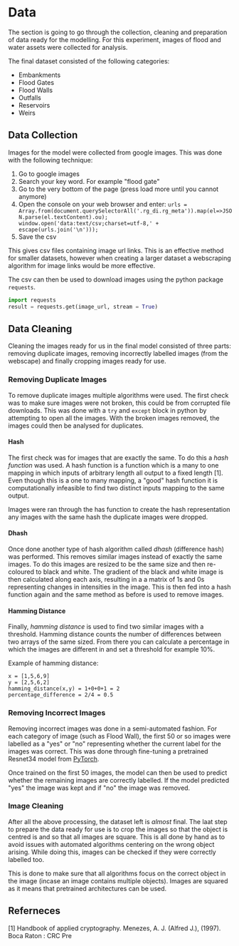 # Data
The section is going to go through the collection, cleaning and preparation of data ready for the modelling. For this experiment, images of flood and water assets were collected for analysis.

The final dataset consisted of the following categories:
- Embankments
- Flood Gates
- Flood Walls
- Outfalls
- Reservoirs
- Weirs

## Data Collection
Images for the model were collected from google images. This was done with the following technique:

1. Go to google images
2. Search your key word. For example "flood gate"
3. Go to the very bottom of the page (press load more until you cannot anymore)
4. Open the console on your web browser and enter: `urls = Array.from(document.querySelectorAll('.rg_di.rg_meta')).map(el=>JSON.parse(el.textContent).ou); window.open('data:text/csv;charset=utf-8,' + escape(urls.join('\n')));`
5. Save the csv

This gives csv files containing image url links. This is an effective method for smaller datasets, however when creating a larger dataset a webscraping algorithm for image links would be more effective.

The csv can then be used to download images using the python package `requests`.

```python
import requests
result = requests.get(image_url, stream = True)
```

## Data Cleaning
Cleaning the images ready for us in the final model consisted of three parts: removing duplicate images, removing incorrectly labelled images (from the webscape) and finally cropping images ready for use.

### Removing Duplicate Images
To remove duplicate images multiple algorithms were used. The first check was to make sure images were not broken, this could be from corrupted file downloads. This was done with a `try` and `except` block in python by attempting to open all the images. With the broken images removed, the images could then be analysed for duplicates.

#### Hash
The first check was for images that are exactly the same. To do this a _hash function_ was used. A hash function is a function which is a many to one mapping in which inputs of arbitrary length all output to a fixed length [1]. Even though this is a one to many mapping, a "good" hash function it is computationally infeasible to find two distinct inputs mapping to the same output.

Images were ran through the has function to create the hash representation any images with the same hash the duplicate images were dropped.

#### Dhash
Once done another type of hash algorithm called _dhash_ (difference hash) was performed. This removes similar images instead of exactly the same images. To do this images are resized to be the same size and then re-coloured to black and white. The gradient of the black and white image is then calculated along each axis, resulting in a a matrix of 1s and 0s representing changes in intensities in the image. This is then fed into a hash function again and the same method as before is used to remove images.

#### Hamming Distance
Finally, _hamming distance_ is used to find two similar images with a threshold. Hamming distance counts the number of differences between two arrays of the same sized. From there you can calculate a percentage in which the images are different in and set a threshold for example 10%.

Example of hamming distance:
```
x = [1,5,6,9]
y = [2,5,6,2]
hamming_distance(x,y) = 1+0+0+1 = 2
percentage_difference = 2/4 = 0.5
```

### Removing Incorrect Images
Removing incorrect images was done in a semi-automated fashion. For each category of image (such as Flood Wall), the first 50 or so images were labelled as a "yes" or "no" representing whether the current label for the images was correct. This was done through fine-tuning a pretrained Resnet34 model from [PyTorch](https://pytorch.org/hub/pytorch_vision_resnet/).

Once trained on the first 50 images, the model can then be used to predict whether the remaining images are correctly labelled. If the model predicted "yes" the image was kept and if "no" the image was removed.

### Image Cleaning
After all the above processing, the dataset left is _almost_ final. The laat step to prepare the data ready for use is to crop the images so that the object is centred is and so that all images are square. This is all done by hand as to avoid issues with automated algorithms centering on the wrong object arising. While doing this, images can be checked if they were correctly labelled too.

This is done to make sure that all algorithms focus on the correct object in the image (incase an image contains multiple objects). Images are squared as it means that pretrained architectures can be used.

## Referneces
[1] Handbook of applied cryptography.  Menezes, A. J. (Alfred J.), (1997). Boca Raton : CRC Pre
